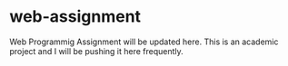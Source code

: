 # web-assignment
Web Programmig Assignment will be updated here. This is an academic project and I will be pushing it here frequently.
